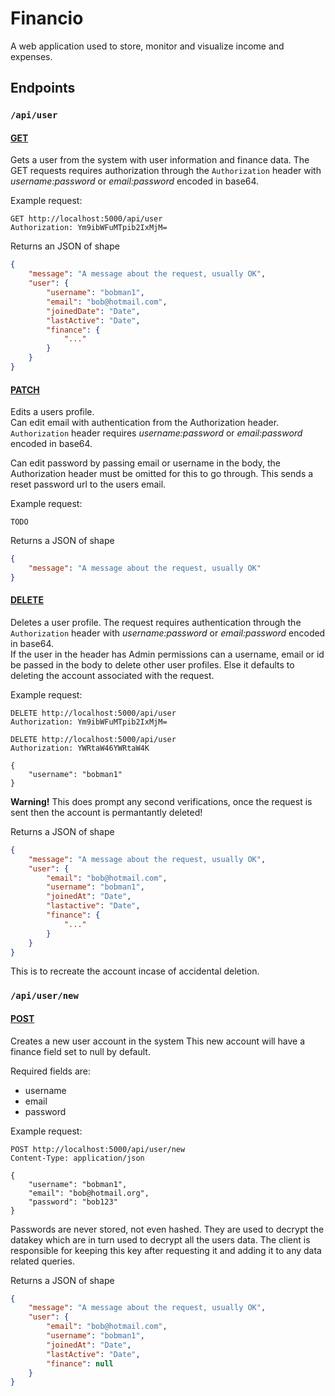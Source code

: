 # Financio
A web application used to store, monitor and visualize income and expenses.


## Endpoints

### `/api/user`

#### <u>__GET__</u>
Gets a user from the system with user information and finance data.  The GET requests requires authorization through the `Authorization` header with *username:password* or *email:password* encoded in base64.


Example request:
```http
GET http://localhost:5000/api/user 
Authorization: Ym9ibWFuMTpib2IxMjM=
```


Returns an JSON of shape 
```json
{
    "message": "A message about the request, usually OK",
    "user": {
        "username": "bobman1",
        "email": "bob@hotmail.com",
        "joinedDate": "Date",
        "lastActive": "Date",
        "finance": {
            "..."
        } 
    }
}
```



#### <u>__PATCH__</u>
Edits a users profile.  
Can edit email with authentication from the Authorization header. 
`Authorization` header requires *username:password* or *email:password* encoded in base64.

Can edit password by passing email or username in the body, 
the Authorization header must be omitted for this to go through.
This sends a reset password url to the users email.


Example request:
```http
TODO
```


Returns a JSON of shape
```json
{
    "message": "A message about the request, usually OK"
}
```



#### <u>__DELETE__</u>
Deletes a user profile.
The request requires authentication through the `Authorization` header 
with *username:password* or *email:password* encoded in base64.  
If the user in the header has Admin permissions can a username, 
email or id be passed in the body to delete other user profiles.
Else it defaults to deleting the account associated with the request.


Example request:
```http
DELETE http://localhost:5000/api/user 
Authorization: Ym9ibWFuMTpib2IxMjM=
```

```http
DELETE http://localhost:5000/api/user 
Authorization: YWRtaW46YWRtaW4K

{
    "username": "bobman1"
}
```

**Warning!**
This does prompt any second verifications, once the request is sent 
then the account is permantantly deleted!


Returns a JSON of shape
```json
{
    "message": "A message about the request, usually OK",
    "user": {
        "email": "bob@hotmail.com",
        "username": "bobman1",
        "joinedAt": "Date",
        "lastactive": "Date",
        "finance": {
            "..."
        }
    }
}
```
This is to recreate the account incase of accidental deletion.



### `/api/user/new`
#### <u>__POST__</u>
Creates a new user account in the system
This new account will have a finance field set to null by default.

Required fields are:
* username
* email
* password


Example request:
```http
POST http://localhost:5000/api/user/new 
Content-Type: application/json

{
    "username": "bobman1", 
    "email": "bob@hotmail.org", 
    "password": "bob123"
}
```


Passwords are never stored, not even hashed.  They are used to decrypt the datakey
which are in turn used to decrypt all the users data.  The client is responsible 
for keeping this key after requesting it and adding it to any data related queries.  


Returns a JSON of shape
```json
{
    "message": "A message about the request, usually OK",
    "user": {
        "email": "bob@hotmail.com",
        "username": "bobman1",
        "joinedAt": "Date",
        "lastActive": "Date",
        "finance": null
    }
}
```

